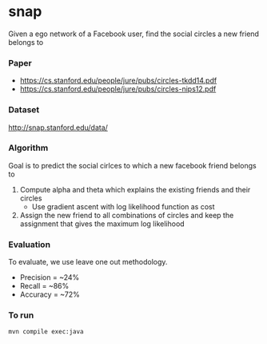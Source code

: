 # snap
Given a ego network of a Facebook user, find the social circles a new friend belongs to

### Paper
* https://cs.stanford.edu/people/jure/pubs/circles-tkdd14.pdf
* https://cs.stanford.edu/people/jure/pubs/circles-nips12.pdf

### Dataset
http://snap.stanford.edu/data/

### Algorithm
Goal is to predict the social cirlces to which a new facebook friend belongs to
1. Compute alpha and theta which explains the existing friends and their circles
	* Use gradient ascent with log likelihood function as cost
2. Assign the new friend to all combinations of circles and keep the assignment that gives the maximum log likelihood

### Evaluation
To evaluate, we use leave one out methodology.
* Precision = ~24%
* Recall = ~86%
* Accuracy = ~72%

### To run
`mvn compile exec:java`

